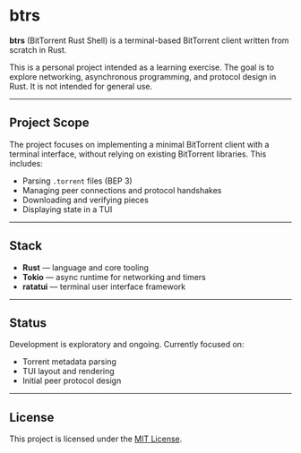 # btrs

**btrs** (BitTorrent Rust Shell) is a terminal-based BitTorrent client written from scratch in Rust.

This is a personal project intended as a learning exercise. The goal is to explore networking, asynchronous programming, and protocol design in Rust. It is not intended for general use.

---

## Project Scope

The project focuses on implementing a minimal BitTorrent client with a terminal interface, without relying on existing BitTorrent libraries. This includes:

- Parsing `.torrent` files (BEP 3)
- Managing peer connections and protocol handshakes
- Downloading and verifying pieces
- Displaying state in a TUI

---

## Stack

- **Rust** — language and core tooling  
- **Tokio** — async runtime for networking and timers  
- **ratatui** — terminal user interface framework

---

## Status

Development is exploratory and ongoing. Currently focused on:

- Torrent metadata parsing
- TUI layout and rendering
- Initial peer protocol design

---

## License

This project is licensed under the [MIT License](LICENSE).
